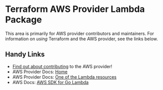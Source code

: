 # Terraform AWS Provider Lambda Package
<!-- markdownlint-disable MD026 -->
This area is primarily for AWS provider contributors and maintainers. For information on _using_ Terraform and the AWS provider, see the links below.


## Handy Links
* [Find out about contributing](../../../docs/contributing) to the AWS provider!
* AWS Provider Docs: [Home](https://registry.terraform.io/providers/hashicorp/aws/latest/docs)
* AWS Provider Docs: [One of the Lambda resources](https://registry.terraform.io/providers/hashicorp/aws/latest/docs/resources/lambda_alias)
* AWS Docs: [AWS SDK for Go Lambda](https://docs.aws.amazon.com/sdk-for-go/api/service/lambda/)

